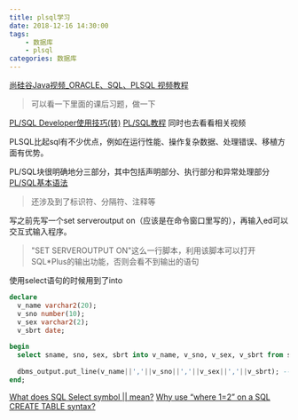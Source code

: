 ```yaml
---
title: plsql学习
date: 2018-12-16 14:30:00
tags:
    - 数据库
    - plsql
categories: 数据库
---
```

[尚硅谷Java视频_ORACLE、SQL、PLSQL 视频教程](https://www.bilibili.com/video/av37000215/?p=34)
>可以看一下里面的课后习题，做一下

[PL/SQL Developer使用技巧(转)](https://www.cnblogs.com/m3Lee/p/3386057.html)
[PL/SQL教程](https://www.yiibai.com/plsql/)
同时也去看看相关视频

PLSQL比起sql有不少优点，例如在运行性能、操作复杂数据、处理错误、移植方面有优势。

PL/SQL块很明确地分三部分，其中包括声明部分、执行部分和异常处理部分
[PL/SQL基本语法](https://www.yiibai.com/plsql/plsql_basic_syntax.html)
>还涉及到了标识符、分隔符、注释等

写之前先写一个set serveroutput on（应该是在命令窗口里写的），再输入ed可以交互式输入程序。
>"SET SERVEROUTPUT ON"这么一行脚本，利用该脚本可以打开SQL*Plus的输出功能，否则会看不到输出的语句

使用select语句的时候用到了into
```sql
declare
  v_name varchar2(20);
  v_sno number(10);
  v_sex varchar2(2);
  v_sbrt date;
  
begin
  select sname, sno, sex, sbrt into v_name, v_sno, v_sex, v_sbrt from student where sno = 6100101;
  
  dbms_output.put_line(v_name||','||v_sno||','||v_sex||','||v_sbrt); --注意这里分割显示的数据。
end;

```

[What does SQL Select symbol || mean?](https://stackoverflow.com/questions/23372550/what-does-sql-select-symbol-mean?answertab=votes#tab-top)
[Why use “where 1=2” on a SQL CREATE TABLE syntax?](https://stackoverflow.com/questions/45783699/why-use-where-1-2-on-a-sql-create-table-syntax)

